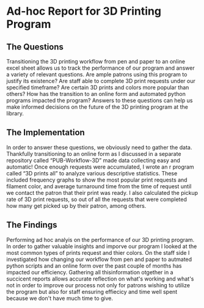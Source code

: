 # Ad-hoc Report for 3D Printing Program
 
## The Questions 

Transitioning the 3D printing workflow from pen and paper to an online excel sheet allows us to track the performance of our program and answer a variety of relevant questions. Are ample patrons using this program to justify its existence? Are staff able to complete 3D print requests under our specified timeframe? Are certain 3D prints and colors more popular than others? How has the transition to an online form and automated python programs impacted the program? Answers to these questions can help us make informed decisions on the future of the 3D printing program at the library.  

## The Implementation 

In order to answer these questions, we obviously need to gather the data. Thankfully transitioning to an online form as I discussed in a separate repository called “PUB-Workflow-3D” made data collecting easy and automatic! Once enough requests were accumulated, I wrote an r program called “3D prints all” to analyze various descriptive statistics. These included frequency graphs to show the most popular print requests and filament color, and average turnaround time from the time of request until we contact the patron that their print was ready. I also calculated the pickup rate of 3D print requests, so out of all the requests that were completed how many get picked up by their patron, among others. 

## The Findings 

Performing ad hoc analyis on the performance of our 3D printing program. In order to gather valuable insights and imporve our program I looked at the most common types of prints request and thier colors. On the staff side I investigated how changing our workflow from pen and paper to autmated python scripts and an online form over the past couple of months has impacted our efficiency. Gathering all thisinformation otgether in a succicent reports allows accurate reflection on what's working and what's not in order to improve our process not only for patrons wishing to utilize the program but also for staff ensuring effiecicy and time well spent because we don't have much time to give. 
